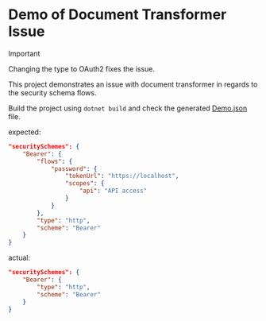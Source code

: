 # Demo of Document Transformer Issue

> [!IMPORTANT]  
> Changing the type to OAuth2 fixes the issue.

This project demonstrates an issue with document transformer in regards to the security schema flows.

Build the project using `dotnet build` and check the generated [Demo.json](Demo.json) file.

expected:

```json
"securitySchemes": {
    "Bearer": {
        "flows": {
            "password": {
                "tokenUrl": "https://localhost",
                "scopes": {
                    "api": "API access"
                }
            }
        },
        "type": "http",
        "scheme": "Bearer"
    }
}
```

actual:

```json
"securitySchemes": {
    "Bearer": {
        "type": "http",
        "scheme": "Bearer"
    }
}
```
